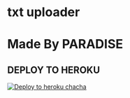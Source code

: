 # txt uploader

# Made By PARADISE


## DEPLOY TO HEROKU


[![Deploy to heroku chacha](https://www.herokucdn.com/deploy/button.svg)](https://dashboard.heroku.com/new?template=hhttps://github.com/Dke76/Rk900)
